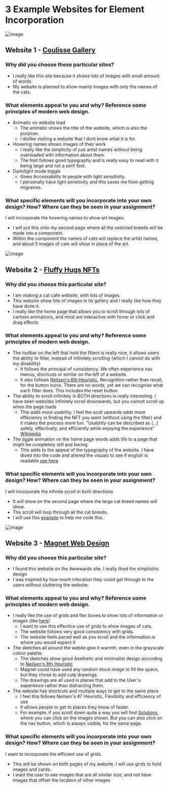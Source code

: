 # 3 Example Websites for Element Incorporation

![image](https://github.com/lolyay270/svelte_2023/assets/127159745/79b7a9de-0d2d-4975-b1c3-2cff056e4110)
## Website 1 - [Coulisse Gallery](https://www.coulisse-gallery.com/artists)
### Why did you choose these particular sites?
- I really like this site because it shows lots of images with small amount of words.
- My website is planned to show mainly images with only the names of the cats.
### What elements appeal to you and why? Reference some principles of modern web design.
- Animatic on website load
  - The animatic shows the title of the website, which is also the purpose.
  - I dislike visiting a website that I dont know what it is for.
- Hovering names shows images of their work
  - I really like the simplicity of just artist names without being overloaded with information about them.
  - The font follows good typography and is really easy to read with it being large and not a serif font.
- Dark/light mode toggle
  - Gives Accessability to people with light sensitivity.
  - I personally have light sensitivity and this saves me from getting migraines.
### What specific elements will you incorporate into your own design? How? Where can they be seen in your assignment?
I will incorporate the hovering names to show art images.
- I will put this onto my second page where all the selected breeds will be made into a component.
- Within the component the names of cats will replace the artist names, and about 5 images of cats will show in place of the art.

  
![image](https://github.com/lolyay270/svelte_2023/assets/127159745/7803fbee-3933-47d3-ac79-cfd64469a68d)
## Website 2 - [Fluffy Hugs NFTs](https://nft.fluffyhugs.io/gallery)
### Why did you choose this particular site?
- I am making a cat cafe website, with lots of images.
- This website show lots of images in its gallery and I really like how they have done it.
- I really like the home page that allows you to scroll through lots of cartoon animations, and most are interactive with hover or click and drag effects
### What elements appeal to you and why? Reference some principles of modern web design.
- The toolbar on the left that hold the filters is really nice, it allows users the ability to filter, instead of infinitely scrolling (which I cannot do with my disability)
  - It follows the principal of consistency. We often experience nav menus, shortcuts or similar on the left of a website.
  - It also follows [Neilsen's 6th Heuristic](https://www.nngroup.com/articles/ten-usability-heuristics/), Recognition rather than recall, for the button icons. There are no words, yet we can recognise what each filter does. This includes the reset button.
- The ability to scroll infinitely in BOTH directions is really interesting. I have seen websites infinitely scroll downwards, but you cannot scroll up when the page loads
  - This adds more usability. I feel the scoll upwards adds more effeciency in finding the NFT you want (without using the filter) and it makes the process more fun. "Usability can be described as (...) safely, effectively, and efficiently while enjoying the experience" [Wikipedia](https://en.wikipedia.org/wiki/Usability)
- The jiggle animation on the home page words adds life to a page that might be completely still and boring
  - This adds to the appeal of the typography of the website. I have dived into the code and altered the visuals to see if english is readable [see here](https://github.com/lolyay270/svelte_2023/assets/127159745/f878c297-b38b-4f2f-bd94-7f9a9238e2d8)
### What specific elements will you incorporate into your own design? How? Where can they be seen in your assignment?
I will incorporate the infinite scroll in both directions
- It will show on the second page where the large cat breed names will show.
- The scroll will loop through all the cat breeds.
- I will use this [example](https://webdesign.tutsplus.com/how-to-implement-infinite-scrolling-with-javascript--cms-37055t) to help me code this.


![image](https://github.com/lolyay270/svelte_2023/assets/127159745/a68d35bb-e2bf-46da-bb7b-552ac922b55f)
## Website 3 - [Magnet Web Design](https://magnet.co/)
### Why did you choose this particular site?
- I found this website on the Awwwards site. I really liked the simplistinc design
- I was inspired by how much inforation they could get through to the users without cluttering the website. 
### What elements appeal to you and why? Reference some principles of modern web design.
- I really like the use of grids and flex boxes to show lots of information or images (like [here](https://github.com/lolyay270/svelte_2023/assets/127159745/6fdc7623-5ae2-4738-92aa-ebd4a6ddc86a))
  - I want to use this effectice use of grids to show images of cats.
  - The website follows very good consistency with grids.
  - The website feels paced well as you scroll and the information is where you would expect it
- The sketches all around the webite give it warmth, even in the grayscale colour palette.
  - The sketches show good Aesthetic and minimalist design according to [Neilsen's 8th Heuristic](https://www.nngroup.com/articles/ten-usability-heuristics/)
  - Magnet could have used any random stock image to fill the space, but they chose to add cute drawings.
  - The drawings are all used in places that add to the User's experience rather than distracting them.
- The website has shortcuts and multiple ways to get to the same place
  - I feel this follows Neilsen's #7 Heuristic, Flexibility and efficiency of use
  - It allows people to get to places they know of faster.
  - For example, if you scroll down quite a way you will find [Solutions](https://github.com/lolyay270/svelte_2023/assets/127159745/023dfd3d-fc02-4737-9471-fc243c596b84), where you can click on the images shown. But you can also click on the nav button, which is always visible, for the same page.
### What specific elements will you incorporate into your own design? How? Where can they be seen in your assignment?
I want to incorporate the efficient use of grids.
- This will be shown on both pages of my website. I will use grids to hold images and cards.
- I want the user to see images that are all similar size, and not have images that offset the location of other images
